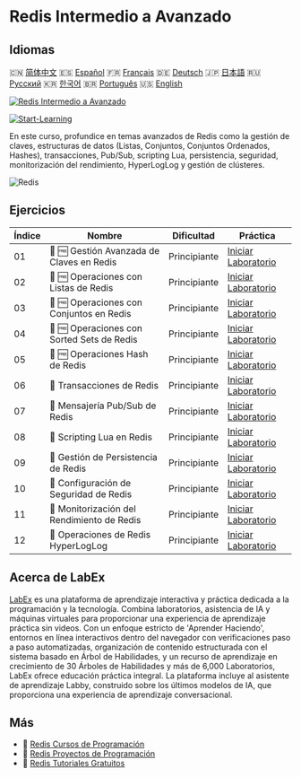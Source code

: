 # Redis Intermedio a Avanzado

## Idiomas

🇨🇳 [简体中文](README_zh.md) 🇪🇸 [Español](README_es.md) 🇫🇷 [Français](README_fr.md) 🇩🇪 [Deutsch](README_de.md) 🇯🇵 [日本語](README_ja.md) 🇷🇺 [Русский](README_ru.md) 🇰🇷 [한국어](README_ko.md) 🇧🇷 [Português](README_pt.md) 🇺🇸 [English](README.md) 

[![Redis Intermedio a Avanzado](https://cover-creator.labex.io/redis-intermediate-to-advanced.png?lang=es)](https://labex.io/es/courses/redis-intermediate-to-advanced)

[![Start-Learning](https://img.shields.io/badge/Start-Learning-whitesmoke?style=for-the-badge)](https://labex.io/es/courses/redis-intermediate-to-advanced)

En este curso, profundice en temas avanzados de Redis como la gestión de claves, estructuras de datos (Listas, Conjuntos, Conjuntos Ordenados, Hashes), transacciones, Pub/Sub, scripting Lua, persistencia, seguridad, monitorización del rendimiento, HyperLogLog y gestión de clústeres.

![Redis](https://img.shields.io/badge/Redis-whitesmoke?style=for-the-badge&logo=redis)


## Ejercicios

|   Índice | Nombre                                      | Dificultad   | Práctica                                                                                                                                                    |
|----------|---------------------------------------------|--------------|-------------------------------------------------------------------------------------------------------------------------------------------------------------|
|       01 | 🧩 🆓 Gestión Avanzada de Claves en Redis   | Principiante | <a target='_blank' href='https://labex.io/es/labs/redis-redis-advanced-key-management-552094?course=redis-intermediate-to-advanced'>Iniciar Laboratorio</a> |
|       02 | 🧩 🆓 Operaciones con Listas de Redis       | Principiante | <a target='_blank' href='https://labex.io/es/labs/redis-redis-list-operations-552098?course=redis-intermediate-to-advanced'>Iniciar Laboratorio</a>         |
|       03 | 🧩 🆓 Operaciones con Conjuntos en Redis    | Principiante | <a target='_blank' href='https://labex.io/es/labs/redis-redis-set-operations-552104?course=redis-intermediate-to-advanced'>Iniciar Laboratorio</a>          |
|       04 | 🧩 🆓 Operaciones con Sorted Sets de Redis  | Principiante | <a target='_blank' href='https://labex.io/es/labs/redis-redis-sorted-set-operations-552105?course=redis-intermediate-to-advanced'>Iniciar Laboratorio</a>   |
|       05 | 🧩 🆓 Operaciones Hash de Redis             | Principiante | <a target='_blank' href='https://labex.io/es/labs/redis-redis-hash-operations-552096?course=redis-intermediate-to-advanced'>Iniciar Laboratorio</a>         |
|       06 | 🧩  Transacciones de Redis                  | Principiante | <a target='_blank' href='https://labex.io/es/labs/redis-redis-transactions-552106?course=redis-intermediate-to-advanced'>Iniciar Laboratorio</a>            |
|       07 | 🧩  Mensajería Pub/Sub de Redis             | Principiante | <a target='_blank' href='https://labex.io/es/labs/redis-redis-pub-sub-messaging-552102?course=redis-intermediate-to-advanced'>Iniciar Laboratorio</a>       |
|       08 | 🧩  Scripting Lua en Redis                  | Principiante | <a target='_blank' href='https://labex.io/es/labs/redis-redis-lua-scripting-552099?course=redis-intermediate-to-advanced'>Iniciar Laboratorio</a>           |
|       09 | 🧩  Gestión de Persistencia de Redis        | Principiante | <a target='_blank' href='https://labex.io/es/labs/redis-redis-persistence-management-552101?course=redis-intermediate-to-advanced'>Iniciar Laboratorio</a>  |
|       10 | 🧩  Configuración de Seguridad de Redis     | Principiante | <a target='_blank' href='https://labex.io/es/labs/redis-redis-security-settings-552103?course=redis-intermediate-to-advanced'>Iniciar Laboratorio</a>       |
|       11 | 🧩  Monitorización del Rendimiento de Redis | Principiante | <a target='_blank' href='https://labex.io/es/labs/redis-redis-performance-monitoring-552100?course=redis-intermediate-to-advanced'>Iniciar Laboratorio</a>  |
|       12 | 🧩  Operaciones de Redis HyperLogLog        | Principiante | <a target='_blank' href='https://labex.io/es/labs/redis-redis-hyperloglog-operations-552097?course=redis-intermediate-to-advanced'>Iniciar Laboratorio</a>  |

## Acerca de LabEx

[LabEx](https://labex.io) es una plataforma de aprendizaje interactiva y práctica dedicada a la programación y la tecnología. Combina laboratorios, asistencia de IA y máquinas virtuales para proporcionar una experiencia de aprendizaje práctica sin videos. Con un enfoque estricto de 'Aprender Haciendo', entornos en línea interactivos dentro del navegador con verificaciones paso a paso automatizadas, organización de contenido estructurada con el sistema basado en Árbol de Habilidades, y un recurso de aprendizaje en crecimiento de 30 Árboles de Habilidades y más de 6,000 Laboratorios, LabEx ofrece educación práctica integral. La plataforma incluye al asistente de aprendizaje Labby, construido sobre los últimos modelos de IA, que proporciona una experiencia de aprendizaje conversacional.

## Más

- 🔗 [Redis Cursos de Programación](https://github.com/labex-labs/awesome-programming-courses)
- 🔗 [Redis Proyectos de Programación](https://github.com/labex-labs/awesome-programming-projects)
- 🔗 [Redis Tutoriales Gratuitos](https://github.com/labex-labs/redis-free-tutorials)

